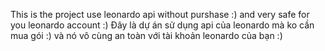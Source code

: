 This is the project use leonardo api without purshase :) and very safe for you leonardo account :)
Đây là dự án sử dụng api của leonardo mà ko cần mua gói :) và nó vô cùng an toàn với tài khoản leonardo của bạn :) 
